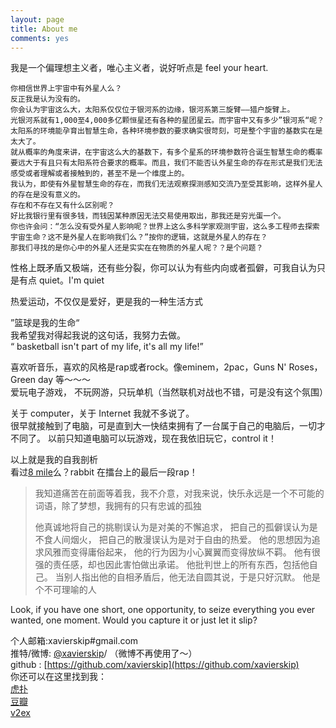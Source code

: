 ```yaml
---
layout: page
title: About me
comments: yes
---
```


我是一个偏理想主义者，唯心主义者，说好听点是 feel your heart.  

	你相信世界上宇宙中有外星人么？      
	反正我是认为没有的。    
	你会认为宇宙这么大，太阳系仅仅位于银河系的边缘，银河系第三旋臂——猎户旋臂上。    
	光银河系就有1,000至4,000多亿颗恒星还有各种的星团星云。而宇宙中又有多少”银河系“呢？    
	太阳系的环境能孕育出智慧生命，各种环境参数的要求确实很苛刻，可是整个宇宙的基数实在是太大了。     
	就从概率的角度来讲，在宇宙这么大的基数下，有多个星系的环境参数符合诞生智慧生命的概率要远大于有且只有太阳系符合要求的概率。而且，我们不能否认外星生命的存在形式是我们无法感受或者理解或者接触到的，甚至不是一个维度上的。 
	我认为，即使有外星智慧生命的存在，而我们无法观察探测感知交流乃至受其影响，这样外星人的存在是没有意义的。 
	存在和不存在又有什么区别呢？   
	好比我银行里有很多钱，而钱因某种原因无法交易使用取出，那我还是穷光蛋一个。  
	你也许会问：“怎么没有受外星人影响呢？世界上这么多科学家观测宇宙，这么多工程师去探索宇宙生命？这不是外星人在影响我们么？”按你的逻辑，这就是外星人的存在？  
	那我们寻找的是你心中的外星人还是实实在在物质的外星人呢？？是个问题？ 

性格上既矛盾又极端，还有些分裂，你可以认为有些内向或者孤僻，可我自认为只是有点 quiet。I'm quiet  

热爱运动，不仅仅是爱好，更是我的一种生活方式  

”篮球是我的生命“  
我希望我对得起我说的这句话，我努力去做。  
“ basketball isn't part of my life, it's all my life!”  

喜欢听音乐，喜欢的风格是rap或者rock。像eminem，2pac，Guns N' Roses， Green day 等～～～   
爱玩电子游戏， 不玩网游，只玩单机（当然联机对战也不错，可是没有这个氛围）  

关于 computer，关于 Internet 我就不多说了。  
很早就接触到了电脑，可是直到大一快结束拥有了一台属于自己的电脑后，一切才不同了。 
以前只知道电脑可以玩游戏，现在我依旧玩它，control it！ 


以上就是我的自我剖析  
看过[8 mile](http://movie.douban.com/subject/1307853/)么？rabbit 在擂台上的最后一段rap！ 

 >我知道痛苦在前面等着我，我不介意，对我来说，快乐永远是一个不可能的词语，除了梦想，我拥有的只有忠诚的孤独
 > 
 >他真诚地将自己的挑剔误认为是对美的不懈追求，
 >把自己的孤僻误认为是不食人间烟火，
 >把自己的散漫误认为是对于自由的热爱。
 >他的思想因为追求风雅而变得庸俗起来，
 >他的行为因为小心翼翼而变得放纵不羁。
 >他有很强的责任感，却也因此害怕做出承诺。
 >他批判世上的所有东西，包括他自己。
 >当别人指出他的自相矛盾后，他无法自圆其说，于是只好沉默。
 >他是个不可理喻的人

Look, if you have one short, one opportunity, to seize everything you ever wanted, one moment. Would you capture it or just let it slip?   



个人邮箱:xavierskip#gmail.com        
推特/微博: [@xavierskip](http://weibo.com/kejinlu)/ （微博不再使用了～）     
github : [https://github.com/xavierskip](https://github.com/xavierskip)  
你还可以在这里找到我：     
[虎扑](http://my.hupu.com/jzgk)  
[豆瓣](http://www.douban.com/people/xavierskip/)  
[v2ex](http://www.v2ex.com/?r=xavierskip)  